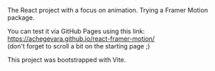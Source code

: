 The React project with a focus on animation. Trying a Framer Motion package.

You can test it via GitHub Pages using this link: https://achegevara.github.io/react-framer-motion/
<br>(don't forget to scroll a bit on the starting page ;)

This project was bootstrapped with Vite.
